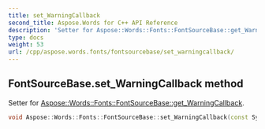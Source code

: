 ```yaml
---
title: set_WarningCallback
second_title: Aspose.Words for C++ API Reference
description: 'Setter for Aspose::Words::Fonts::FontSourceBase::get_WarningCallback.'
type: docs
weight: 53
url: /cpp/aspose.words.fonts/fontsourcebase/set_warningcallback/
---
```

## FontSourceBase.set_WarningCallback method


Setter for [Aspose::Words::Fonts::FontSourceBase::get_WarningCallback](../get_warningcallback/).

```cpp
void Aspose::Words::Fonts::FontSourceBase::set_WarningCallback(const System::SharedPtr<Aspose::Words::IWarningCallback> &value)
```

